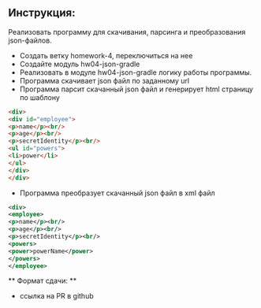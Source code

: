 ## Инструкция:
Реализовать программу для скачивания, парсинга и преобразования json-файлов.

- Создать ветку homework-4, переключиться на нее
- Создайте модуль hw04-json-gradle
- Реализовать в модуле hw04-json-gradle логику работы программы.
- Программа скачивает json файл по заданному url
- Программа парсит скачанный json файл и генерирует html страницу по шаблону
```html
<div>
<div id="employee">
<p>name</p><br/>
<p>age</p><br/>
<p>secretIdentity</p><br/>
<ul id="powers">
<li>power</li>
</ul>
</div>
</div>
```
- Программа преобразует скачанный json файл в xml файл
```xml
<div>
<employee>
<p>name</p><br/>
<p>age</p><br/>
<p>secretIdentity</p><br/>
<powers>
<power>powerName</power>
</powers>
</employee>
```

** Формат сдачи: **

- ссылка на PR в github

